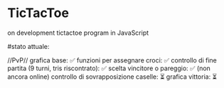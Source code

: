 # TicTacToe


on development tictactoe program in JavaScript




#stato attuale:


//PvP//
grafica base: ✅
funzioni per assegnare croci: ✅
controllo di fine partita (9 turni, tris riscontrato): ✅
scelta vincitore o pareggio: ✅ (non ancora online)
controllo di sovrapposizione caselle: ⏳
grafica vittoria: ⏳


